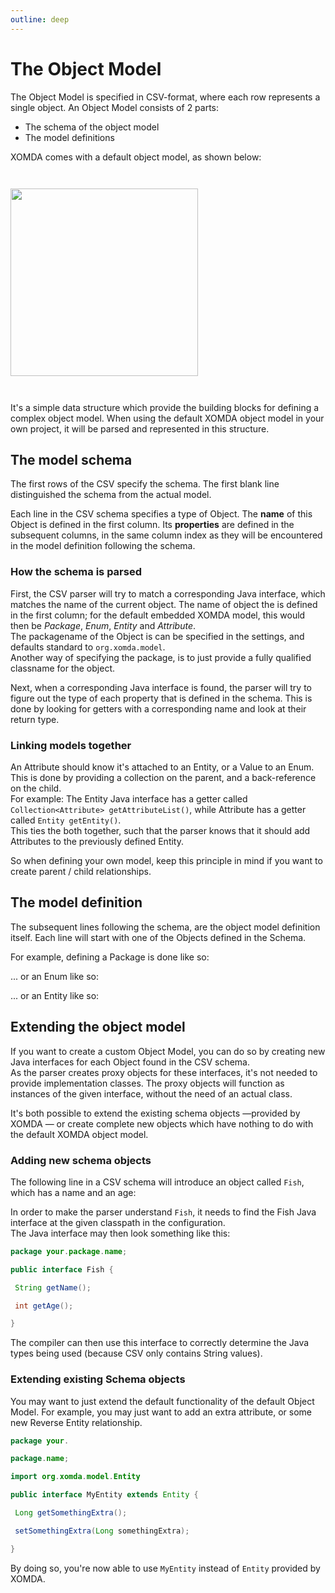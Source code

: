```yaml
---
outline: deep
---
```


<script setup>
    import CsvTable from "../../src/components/CsvTable.vue"
</script>

# The Object Model

The Object Model is specified in CSV-format, where each row represents a single object. An Object Model consists of 2
parts:

- The schema of the object model
- The model definitions

XOMDA comes with a default object model, as shown below:

<img src="../object-model-diagram.svg" width="300" style="margin:2em auto;" />

It's a simple data structure which provide the building blocks for defining a complex object model.
When using the default XOMDA object model in your own project, it will be parsed and represented in this structure.

## The model schema

The first rows of the CSV specify the schema. The first blank line distinguished the schema from the actual model.

Each line in the CSV schema specifies a type of Object. The **name** of this Object is defined in the first column. Its
**properties** are defined in the subsequent columns, in the same column index as they will be encountered in the model
definition following the schema.

<CsvTable data="
Package;name;packageName;;;;;;;;;description
Enum;name;identifier;;;;;;;;;description
Value;name;;;;;;;;;;description
Entity;name;identifier;parent;type;;dependency;transient;;;;description
Attribute;name;identifier;type;size;scale;enumRef;entityRef;dependency;multiValued;required;description
"/>

### How the schema is parsed

First, the CSV parser will try to match a corresponding Java interface, which matches the name of the current object.
The name of object the is defined in the first column; for the default embedded XOMDA model, this would then be
_Package_, _Enum_, _Entity_ and _Attribute_.  
The packagename of the Object is can be specified in the settings, and defaults standard to `org.xomda.model`.  
Another way of specifying the package, is to just provide a fully qualified classname for the object.

Next, when a corresponding Java interface is found, the parser will try to figure out the type of each property that is
defined in the schema. This is done by looking for getters with a corresponding name and look at their return type.

### Linking models together

An Attribute should know it's attached to an Entity, or a Value to an Enum. This is done by providing a collection on
the parent, and a back-reference on the child.  
For example: The Entity Java interface has a getter called `Collection<Attribute> getAttributeList()`,
while Attribute has a getter called `Entity getEntity()`.  
This ties the both together, such that the parser knows that it should add Attributes to the previously defined Entity.

So when defining your own model, keep this principle in mind if you want to create parent / child relationships.

## The model definition

The subsequent lines following the schema, are the object model definition itself. Each line will start with one of the
Objects defined in the Schema.

For example, defining a Package is done like so:

<CsvTable data="
Package;XOMDA;org.xomda;;;;;;;;;
"/>

... or an Enum like so:

<CsvTable data="
Enum;Weekday;wkd;;;;;;;;;
Value;Monday;1;;;;;;;;;
Value;Tuesday;2;;;;;;;;;
Value;Wednesday;3;;;;;;;;;
Value;Thursday;4;;;;;;;;;
Value;Friday;5;;;;;;;;;
Value;Saturday;6;;;;;;;;;
Value;Sunday;7;;;;;;;;;
"/>

... or an Entity like so:

<CsvTable data="
Entity;Customer;cst;;Dynamic;;Aggregate;;;;;
Attribute;First Name;fname;String;255;;;;;;;
Attribute;Last Name;lname;String;255;;;;;;;
Attribute;E-mail;eml;String;255;;;;;;;
"/>

## Extending the object model

If you want to create a custom Object Model, you can do so by creating new Java interfaces for each Object found in the
CSV schema.  
As the parser creates proxy objects for these interfaces, it's not needed to provide implementation classes. The proxy
objects will function as instances of the given interface, without the need of an actual class.

It's both possible to extend the existing schema objects —provided by XOMDA — or create complete new objects which have
nothing to do with the default XOMDA object model.

### Adding new schema objects

The following line in a CSV schema will introduce an object called `Fish`, which has a name and an age:

<CsvTable data="
Fish;name;age;
"/>

In order to make the parser understand `Fish`, it needs to find the Fish Java interface at the given classpath in the
configuration.  
The Java interface may then look something like this:

````java
package your.package.name;

public interface Fish {

 String getName();

 int getAge();

}
````

The compiler can then use this interface to correctly determine the Java types being used (because CSV only contains
String values).

### Extending existing Schema objects

You may want to just extend the default functionality of the default Object Model. For example, you may just want to add
an extra attribute, or some new Reverse Entity relationship.

````java
package your.

package.name;

import org.xomda.model.Entity

public interface MyEntity extends Entity {

 Long getSomethingExtra();

 setSomethingExtra(Long somethingExtra);

}
````

By doing so, you're now able to use `MyEntity` instead of `Entity` provided by XOMDA.
